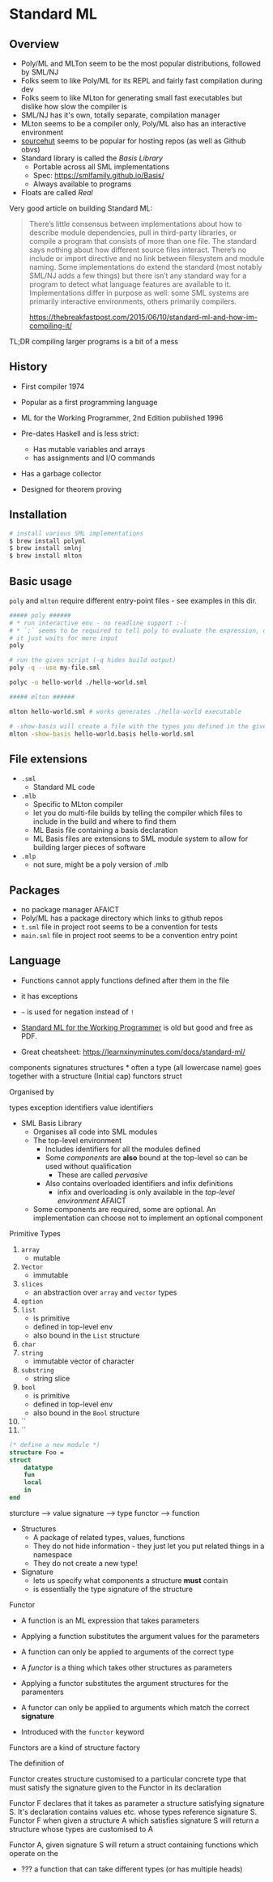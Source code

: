 # Standard ML

## Overview

* Poly/ML and MLTon seem to be the most popular distributions, followed by SML/NJ
* Folks seem to like Poly/ML for its REPL and fairly fast compilation during dev
* Folks seem to like MLton for generating small fast executables but dislike how slow the compiler is
* SML/NJ has it's own, totally separate, compilation manager
* MLton seems to be a compiler only, Poly/ML also has an interactive environment
* [sourcehut](https://sr.ht/) seems to be popular for hosting repos (as well as Github obvs)
* Standard library is called the _Basis Library_
    * Portable across all SML implementations
    * Spec: https://smlfamily.github.io/Basis/
    * Always available to programs
* Floats are called _Real_

Very good article on building Standard ML:

> There’s little consensus between implementations about how to describe module
> dependencies, pull in third-party libraries, or compile a program that
> consists of more than one file. The standard says nothing about how different
> source files interact. There’s no include or import directive and no link
> between filesystem and module naming. Some implementations do extend the
> standard (most notably SML/NJ adds a few things) but there isn’t any standard
> way for a program to detect what language features are available to it.
> Implementations differ in purpose as well: some SML systems are primarily
> interactive environments, others primarily compilers.
>
> https://thebreakfastpost.com/2015/06/10/standard-ml-and-how-im-compiling-it/

TL;DR compiling larger programs is a bit of a mess

## History

* First compiler 1974
* Popular as a first programming language
* ML for the Working Programmer, 2nd Edition published 1996

* Pre-dates Haskell and is less strict:
    * Has mutable variables and arrays
    * has assignments and I/O commands
* Has a garbage collector
* Designed for theorem proving

## Installation

```bash
# install various SML implementations
$ brew install polyml
$ brew install smlnj
$ brew install mlton
```

## Basic usage

`poly` and `mlton` require different entry-point files - see examples in this dir.

```bash
##### poly ######
# * run interactive env - no readline support :-(
# * `;` seems to be required to tell poly to evaluate the expression, otherwise
# it just waits for more input
poly

# run the given script (-q hides build output)
poly -q --use my-file.sml

polyc -o hello-world ./hello-world.sml

##### mlton ######

mlton hello-world.sml # works generates ./hello-world executable

# -show-basis will create a file with the types you defined in the given script
mlton -show-basis hello-world.basis hello-world.sml
```

## File extensions

* `.sml`
    * Standard ML code
* `.mlb`
    * Specific to MLton compiler
    * let you do multi-file builds by telling the compiler which files to include in the build and where to find them
    * ML Basis file containing a basis declaration
    * ML Basis files are extensions to SML module system to allow for building larger pieces of software
* `.mlp`
    * not sure, might be a poly version of .mlb

## Packages

* no package manager AFAICT
* Poly/ML has a package directory which links to github repos
* `t.sml` file in project root seems to be a convention for tests
* `main.sml` file in project root seems to be a convention entry point

## Language

* Functions cannot apply functions defined after them in the file
* it has exceptions
* `~` is used for negation instead of `!`

* [Standard ML for the Working Programmer](https://www.cl.cam.ac.uk/~lp15/MLbook/pub-details.html) is old but good and free as PDF.
* Great cheatsheet: https://learnxinyminutes.com/docs/standard-ml/


components
    signatures
    structures
        * often a type (all lowercase name) goes together with a structure (Initial cap)
    functors
    struct

Organised by

types
exception identifiers
value identifiers

* SML Basis Library
    * Organises all code into SML modules
    * The top-level environment
        * Includes identifiers for all the modules defined
        * Some _components_ are **also** bound at the top-level so can be used without qualification
            * These are called _pervasive_
        * Also contains overloaded identifiers and infix definitions
            * infix and overloading is only available in the _top-level environment_ AFAICT
    * Some components are required, some are optional. An implementation can choose not to implement an optional component


Primitive Types

1. `array`
    * mutable
1. `Vector`
    * immutable
1. `slices`
    * an abstraction over `array` and `vector` types
1. `option`
1. `list`
    * is primitive
    * defined in top-level env
    * also bound in the `List` structure
1. `char`
1. `string`
    * immutable vector of character
1. `substring`
    * string slice
1. `bool`
    * is primitive
    * defined in top-level env
    * also bound in the `Bool` structure
1. ``
1. ``


```sml
(* define a new module *)
structure Foo =
struct
    datatype
    fun
    local
    in
end
```

sturcture --> value
signature --> type
functor --> function

* Structures
    * A package of related types, values, functions
    * They do not hide information - they just let you put related things in a namespace
    * They do not create a new type!
* Signature
    * lets us specify what components a structure **must** contain
    * is essentially the type signature of the structure

Functor

* A function is an ML expression that takes parameters
* Applying a function substitutes the argument values for the parameters
* A function can only be applied to arguments of the correct type

* A _functor_ is a thing which takes other structures as parameters
* Applying a functor substitutes the argument structures for the paramenters
* A functor can only be applied to arguments which match the correct **signature**

* Introduced with the `functor` keyword

Functors are a kind of structure factory

The definition of

Functor creates structure customised to a particular concrete type that must satisfy the signature given to the Functor in its declaration

Functor F declares that it takes as parameter a structure satisfying signature S. It's declaration contains values etc. whose types reference signature S.
Functor F when given a structure A which satisfies signature S will return a structure whose types are customised to A


Functor A, given signature S will return a struct containing functions which operate on the
* ??? a function that can take different types (or has multiple heads)


